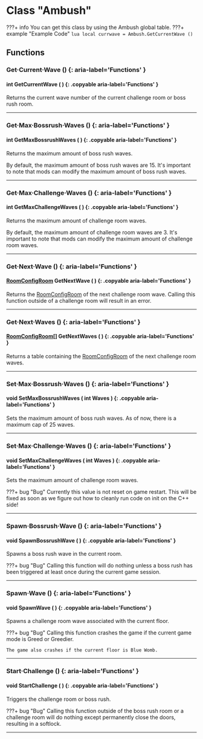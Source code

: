 # Class "Ambush"

???+ info
    You can get this class by using the Ambush global table.
    ???+ example "Example Code"
        ```lua
        local currwave = Ambush.GetCurrentWave ()
        ```
        
## Functions

### Get·Current·Wave () {: aria-label='Functions' }
#### int GetCurrentWave ( ) {: .copyable aria-label='Functions' }
Returns the current wave number of the current challenge room or boss rush room.

___
### Get·Max·Bossrush·Waves () {: aria-label='Functions' }
#### int GetMaxBossrushWaves ( ) {: .copyable aria-label='Functions' }
Returns the maximum amount of boss rush waves. 

By default, the maximum amount of boss rush waves are 15. It's important to note that mods can modify the maximum amount of boss rush waves.

___
### Get·Max·Challenge·Waves () {: aria-label='Functions' }
#### int GetMaxChallengeWaves ( ) {: .copyable aria-label='Functions' }
Returns the maximum amount of challenge room waves. 

By default, the maximum amount of challenge room waves are 3. It's important to note that mods can modify the maximum amount of challenge room waves.

___
### Get·Next·Wave () {: aria-label='Functions' }
#### [RoomConfigRoom](RoomConfigRoom.md) GetNextWave ( ) {: .copyable aria-label='Functions' }
Returns the [RoomConfigRoom](RoomConfigRoom.md) of the next challenge room wave. Calling this function outside of a challenge room will result in an error.

___
### Get·Next·Waves () {: aria-label='Functions' }
#### [RoomConfigRoom](RoomConfigRoom.md)[] GetNextWaves ( ) {: .copyable aria-label='Functions' }
Returns a table containing the [RoomConfigRoom](RoomConfigRoom.md) of the next challenge room waves.

___
### Set·Max·Bossrush·Waves () {: aria-label='Functions' }
#### void SetMaxBossrushWaves ( int Waves ) {: .copyable aria-label='Functions' }
Sets the maximum amount of boss rush waves. As of now, there is a maximum cap of 25 waves.

___
### Set·Max·Challenge·Waves () {: aria-label='Functions' }
#### void SetMaxChallengeWaves ( int Waves ) {: .copyable aria-label='Functions' }
Sets the maximum amount of challenge room waves.

???+ bug "Bug"
	Currently this value is not reset on game restart. This will be fixed as soon as we figure out how to cleanly run code on init on the C++ side!
	
___
### Spawn·Bossrush·Wave () {: aria-label='Functions' }
#### void SpawnBossrushWave ( ) {: .copyable aria-label='Functions' }
Spawns a boss rush wave in the current room.

???+ bug "Bug"
	Calling this function will do nothing unless a boss rush has been triggered at least once during the current game session.

___
### Spawn·Wave () {: aria-label='Functions' }
#### void SpawnWave ( ) {: .copyable aria-label='Functions' }
Spawns a challenge room wave associated with the current floor.

???+ bug "Bug"
	Calling this function crashes the game if the current game mode is Greed or Greedier.

    The game also crashes if the current floor is Blue Womb.

___
### Start·Challenge () {: aria-label='Functions' }
#### void StartChallenge ( ) {: .copyable aria-label='Functions' }
Triggers the challenge room or boss rush.

???+ bug "Bug"
	Calling this function outside of the boss rush room or a challenge room will do nothing except permanently close the doors, resulting in a softlock.

___